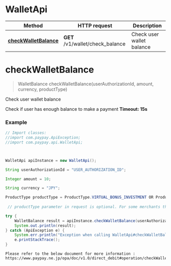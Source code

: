 # WalletApi


Method | HTTP request | Description
------------- | ------------- | -------------
[**checkWalletBalance**](WalletApi.md#checkWalletBalance) | **GET** /v1/wallet/check_balance | Check user wallet balance




<a name="checkWalletBalance"></a>
# **checkWalletBalance**
> WalletBalance checkWalletBalance(userAuthorizationId, amount, currency, productType)

Check user wallet balance

Check if user has enough balance to make a payment  **Timeout: 15s** 

### Example
```java
// Import classes:
//import com.paypay.ApiException;
//import com.paypay.api.WalletApi;



WalletApi apiInstance = new WalletApi();

String userAuthorizationId = "USER_AUTHORIZATION_ID";

Integer amount = 10;

String currency = "JPY";

ProductType productType = ProductType.VIRTUAL_BONUS_INVESTMENT OR ProductType.PAY_LATER_REPAYMENT
                            
 // productType parameter in request is optional. For some merchants that are restricted to use only certain product types, the product type must be properly set.

try {
    WalletBalance result = apiInstance.checkWalletBalance(userAuthorizationId, amount, currency, null);
    System.out.println(result);
} catch (ApiException e) {
    System.err.println("Exception when calling WalletApi#checkWalletBalance");
    e.printStackTrace();
}
```
```
Please refer to the below document for more information :
https://www.paypay.ne.jp/opa/doc/v1.0/direct_debit#operation/checkWalletBalance
```
